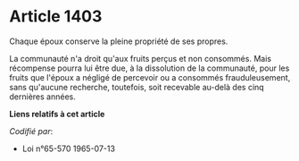 # Article 1403

Chaque époux conserve la pleine propriété de ses propres.

La communauté n'a droit qu'aux fruits perçus et non consommés. Mais récompense pourra lui être due, à la dissolution de la
communauté, pour les fruits que l'époux a négligé de percevoir ou a consommés frauduleusement, sans qu'aucune recherche,
toutefois, soit recevable au-delà des cinq dernières années.

**Liens relatifs à cet article**

_Codifié par_:

  - Loi n°65-570 1965-07-13
